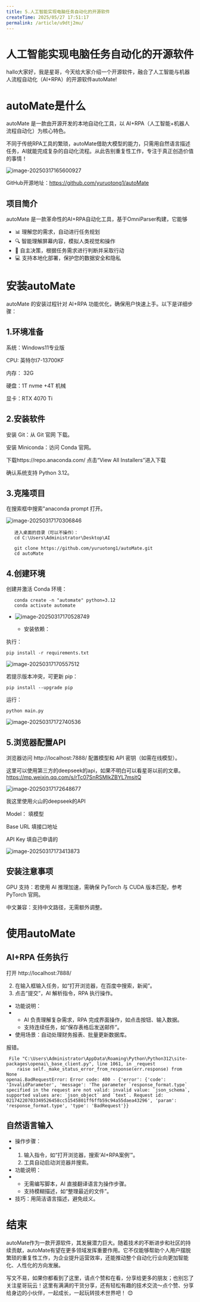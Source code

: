 ```yaml
---
title: 5.人工智能实现电脑任务自动化的开源软件
createTime: 2025/05/27 17:51:17
permalink: /article/u9dtj2mu/
---
```

# 人工智能实现电脑任务自动化的开源软件



hallo大家好，我是星哥，今天给大家介绍一个开源软件，融合了人工智能与机器人流程自动化（AI+RPA）的开源软件autoMate!

# autoMate是什么

autoMate 是一款由开源开发的本地自动化工具，以 AI+RPA（人工智能+机器人流程自动化）为核心特色。

不同于传统RPA工具的繁琐，autoMate借助大模型的能力，只需用自然语言描述任务，AI就能完成复杂的自动化流程。从此告别重复性工作，专注于真正创造价值的事情！

![image-20250317165600927](https://imgoss.xgss.net/picgo/image-20250317165600927.png?aliyun)

GitHub开源地址：https://github.com/yuruotong1/autoMate

## 项目简介

autoMate 是一款革命性的AI+RPA自动化工具，基于OmniParser构建，它能够

- 📊 理解您的需求，自动进行任务规划
- 🔍 智能理解屏幕内容，模拟人类视觉和操作
- 🧠 自主决策，根据任务需求进行判断并采取行动
- 💻 支持本地化部署，保护您的数据安全和隐私

# 安装autoMate

autoMate 的安装过程针对 AI+RPA 功能优化，确保用户快速上手。以下是详细步骤：

## 1.环境准备

系统：Windows11专业版

CPU: 英特尔I7-13700KF

内存： 32G

硬盘：1T nvme +4T 机械

显卡：RTX 4070 Ti 

## 2.安装软件

安装 Git：从 Git 官网 下载。

安装 Miniconda：访问 Conda 官网。

下载https://repo.anaconda.com/ 点击“View All Installers”进入下载

确认系统支持 Python 3.12。

## 3.克隆项目

在搜索框中搜索"anaconda prompt 打开。

![image-20250317170306846](https://imgoss.xgss.net/picgo/image-20250317170306846.png?aliyun)

```
   进入桌面的目录（可以不操作）：
   cd C:\Users\Administrator\Desktop\AI
   
   git clone https://github.com/yuruotong1/autoMate.git
   cd autoMate
```

## 4.创建环境

创建并激活 Conda 环境：

```
   conda create -n "automate" python=3.12
   conda activate automate
```

- ![image-20250317170528749](https://imgoss.xgss.net/picgo/image-20250317170528749.png?aliyun)

   - 安装依赖：

执行：

```
pip install -r requirements.txt
```

![image-20250317170557512](https://imgoss.xgss.net/picgo/image-20250317170557512.png?aliyun)

若提示版本冲突，可更新 pip：

 ```
pip install --upgrade pip
 ```



运行：

```
python main.py
```

![image-20250317172740536](https://imgoss.xgss.net/picgo/image-20250317172740536.png?aliyun)

## 5.浏览器配置API

浏览器访问 http://localhost:7888/ 配置模型和 API 密钥（如需在线模型）。

这里可以使用第三方的deepseek的api，如果不明白可以看星哥以前的文章。https://mp.weixin.qq.com/s/rTc07SnRSMlkZBYL7msitQ



![image-20250317172648677](https://imgoss.xgss.net/picgo/image-20250317172648677.png?aliyun)

我这里使用火山的deepseek的API

Model： 填模型

Base URL 填接口地址

API Key 填自己申请的

![image-20250317173413873](https://imgoss.xgss.net/picgo/image-20250317173413873.png?aliyun)

## 安装注意事项

GPU 支持：若使用 AI 推理加速，需确保 PyTorch 与 CUDA 版本匹配，参考 PyTorch 官网。

中文兼容：支持中文路径，无需额外调整。

# 使用autoMate

## AI+RPA 任务执行

打开 http://localhost:7888/

2. 在输入框输入任务，如“打开浏览器，在百度中搜索，新闻”。
3. 点击“提交”，AI 解析指令，RPA 执行操作。

- 功能说明：
- - AI 负责理解复杂需求，RPA 完成界面操作，如点击按钮、输入数据。
  - 支持连续任务，如“保存表格后发送邮件”。
- 使用场景：自动处理财务报表、批量更新数据库。

报错。

```
 File "C:\Users\Administrator\AppData\Roaming\Python\Python312\site-packages\openai\_base_client.py", line 1061, in _request
    raise self._make_status_error_from_response(err.response) from None
openai.BadRequestError: Error code: 400 - {'error': {'code': 'InvalidParameter', 'message': 'The parameter `response_format.type` specified in the request are not valid: invalid value: `json_schema`, supported values are: `json_object` and `text`. Request id: 02174220703349526458cc51545801ff6ffb59c94a55daea43296', 'param': 'response_format.type', 'type': 'BadRequest'}}
```



## 自然语言输入

- 操作步骤：
- 1. 输入指令，如“打开浏览器，搜索‘AI+RPA案例’”。
  2. 工具自动启动浏览器并搜索。
- 功能说明：
- - 无需编写脚本，AI 直接翻译语言为操作步骤。
  - 支持模糊描述，如“整理最近的文件”。
- 技巧：用简洁语言描述，避免歧义。



# 结束

autoMate作为一款开源软件，其发展潜力巨大。随着技术的不断进步和社区的持续贡献，autoMate有望在更多领域发挥重要作用。它不仅能够帮助个人用户摆脱繁琐的重复性工作，为企业提升运营效率，还能推动整个自动化行业向更加智能化、人性化的方向发展。

写文不易，如果你都看到了这里，请点个赞和在看，分享给更多的朋友；也别忘了关注星哥玩云！这里有满满的干货分享，还有轻松有趣的技术交流～点个赞、分享给身边的小伙伴，一起成长，一起玩转技术世界吧！ 😊





